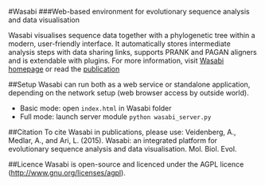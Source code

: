 #Wasabi
###Web-based environment for evolutionary sequence analysis and data visualisation

Wasabi visualises sequence data together with a phylogenetic tree within a modern, user-friendly interface. 
It automatically stores intermediate analysis steps with data sharing links, supports PRANK and PAGAN aligners and is extendable with plugins.
For more information, visit [Wasabi homepage](http://wasabiapp.org) or read the [publication](http://mbe.oxfordjournals.org/content/early/2015/12/02/molbev.msv333)

##Setup
Wasabi can run both as a web service or standalone application,
depending on the network setup (web browser access by outside world).
* Basic mode: open `index.html` in Wasabi folder
* Full mode: launch server module `python wasabi_server.py`

##Citation
To cite Wasabi in publications, please use: 
Veidenberg, A., Medlar, A., and Ari, L. (2015). Wasabi: an integrated platform for evolutionary sequence analysis and data visualisation. Mol. Biol. Evol.

##Licence
Wasabi is open-source and licenced under the AGPL licence (http://www.gnu.org/licenses/agpl).

